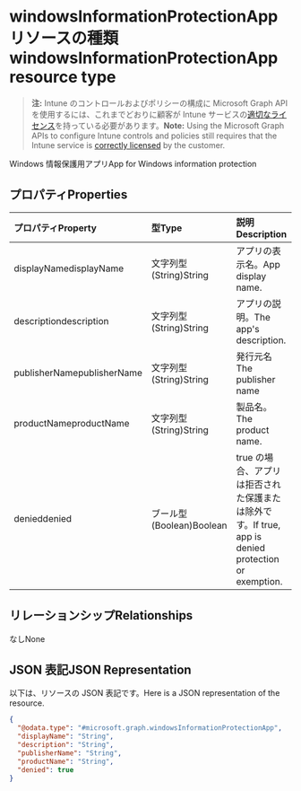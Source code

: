 # <a name="windowsinformationprotectionapp-resource-type"></a><span data-ttu-id="bfdb2-101">windowsInformationProtectionApp リソースの種類</span><span class="sxs-lookup"><span data-stu-id="bfdb2-101">windowsInformationProtectionApp resource type</span></span>

> <span data-ttu-id="bfdb2-102">**注:** Intune のコントロールおよびポリシーの構成に Microsoft Graph API を使用するには、これまでどおりに顧客が Intune サービスの[適切なライセンス](https://go.microsoft.com/fwlink/?linkid=839381)を持っている必要があります。</span><span class="sxs-lookup"><span data-stu-id="bfdb2-102">**Note:** Using the Microsoft Graph APIs to configure Intune controls and policies still requires that the Intune service is [correctly licensed](https://go.microsoft.com/fwlink/?linkid=839381) by the customer.</span></span>

<span data-ttu-id="bfdb2-103">Windows 情報保護用アプリ</span><span class="sxs-lookup"><span data-stu-id="bfdb2-103">App for Windows information protection</span></span>
## <a name="properties"></a><span data-ttu-id="bfdb2-104">プロパティ</span><span class="sxs-lookup"><span data-stu-id="bfdb2-104">Properties</span></span>
|<span data-ttu-id="bfdb2-105">プロパティ</span><span class="sxs-lookup"><span data-stu-id="bfdb2-105">Property</span></span>|<span data-ttu-id="bfdb2-106">型</span><span class="sxs-lookup"><span data-stu-id="bfdb2-106">Type</span></span>|<span data-ttu-id="bfdb2-107">説明</span><span class="sxs-lookup"><span data-stu-id="bfdb2-107">Description</span></span>|
|:---|:---|:---|
|<span data-ttu-id="bfdb2-108">displayName</span><span class="sxs-lookup"><span data-stu-id="bfdb2-108">displayName</span></span>|<span data-ttu-id="bfdb2-109">文字列型 (String)</span><span class="sxs-lookup"><span data-stu-id="bfdb2-109">String</span></span>|<span data-ttu-id="bfdb2-110">アプリの表示名。</span><span class="sxs-lookup"><span data-stu-id="bfdb2-110">App display name.</span></span>|
|<span data-ttu-id="bfdb2-111">description</span><span class="sxs-lookup"><span data-stu-id="bfdb2-111">description</span></span>|<span data-ttu-id="bfdb2-112">文字列型 (String)</span><span class="sxs-lookup"><span data-stu-id="bfdb2-112">String</span></span>|<span data-ttu-id="bfdb2-113">アプリの説明。</span><span class="sxs-lookup"><span data-stu-id="bfdb2-113">The app's description.</span></span>|
|<span data-ttu-id="bfdb2-114">publisherName</span><span class="sxs-lookup"><span data-stu-id="bfdb2-114">publisherName</span></span>|<span data-ttu-id="bfdb2-115">文字列型 (String)</span><span class="sxs-lookup"><span data-stu-id="bfdb2-115">String</span></span>|<span data-ttu-id="bfdb2-116">発行元名</span><span class="sxs-lookup"><span data-stu-id="bfdb2-116">The publisher name</span></span>|
|<span data-ttu-id="bfdb2-117">productName</span><span class="sxs-lookup"><span data-stu-id="bfdb2-117">productName</span></span>|<span data-ttu-id="bfdb2-118">文字列型 (String)</span><span class="sxs-lookup"><span data-stu-id="bfdb2-118">String</span></span>|<span data-ttu-id="bfdb2-119">製品名。</span><span class="sxs-lookup"><span data-stu-id="bfdb2-119">The product name.</span></span>|
|<span data-ttu-id="bfdb2-120">denied</span><span class="sxs-lookup"><span data-stu-id="bfdb2-120">denied</span></span>|<span data-ttu-id="bfdb2-121">ブール型 (Boolean)</span><span class="sxs-lookup"><span data-stu-id="bfdb2-121">Boolean</span></span>|<span data-ttu-id="bfdb2-122">true の場合、アプリは拒否された保護または除外です。</span><span class="sxs-lookup"><span data-stu-id="bfdb2-122">If true, app is denied protection or exemption.</span></span>|

## <a name="relationships"></a><span data-ttu-id="bfdb2-123">リレーションシップ</span><span class="sxs-lookup"><span data-stu-id="bfdb2-123">Relationships</span></span>
<span data-ttu-id="bfdb2-124">なし</span><span class="sxs-lookup"><span data-stu-id="bfdb2-124">None</span></span>
## <a name="json-representation"></a><span data-ttu-id="bfdb2-125">JSON 表記</span><span class="sxs-lookup"><span data-stu-id="bfdb2-125">JSON Representation</span></span>
<span data-ttu-id="bfdb2-126">以下は、リソースの JSON 表記です。</span><span class="sxs-lookup"><span data-stu-id="bfdb2-126">Here is a JSON representation of the resource.</span></span>
<!-- {
  "blockType": "resource",
  "@odata.type": "microsoft.graph.windowsInformationProtectionApp"
}
-->
``` json
{
  "@odata.type": "#microsoft.graph.windowsInformationProtectionApp",
  "displayName": "String",
  "description": "String",
  "publisherName": "String",
  "productName": "String",
  "denied": true
}
```



